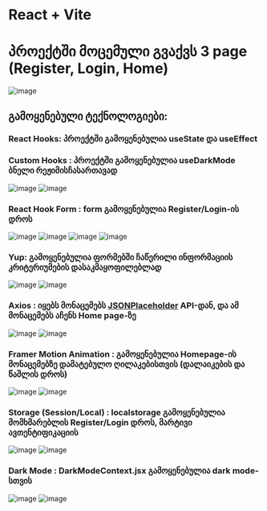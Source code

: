 # React + Vite

# პროექტში მოცემული გვაქვს 3 page (Register, Login, Home)

![image](https://github.com/ninokhardziani/react-fin/assets/133757408/0b53d28e-7066-4c6f-8cd7-5743129ca654)

## გამოყენებული ტექნოლოგიები:


### React Hooks: პროექტში გამოყენებულია useState და useEffect

### Custom Hooks : პროექტში გამოყენებულია useDarkMode ბნელი რეჟიმისჩასართავად
![image](https://github.com/ninokhardziani/react-fin/assets/133757408/623035ae-9229-412a-9970-cf815ce31256)
![image](https://github.com/ninokhardziani/react-fin/assets/133757408/99568a71-4ffb-4f40-aa6d-d4349eec6408)

### React Hook Form : form გამოყენებულია Register/Login-ის დროს
![image](https://github.com/ninokhardziani/react-fin/assets/133757408/e038dce1-b20a-482f-a006-3b99aa5018a2)
![image](https://github.com/ninokhardziani/react-fin/assets/133757408/72411c0c-708d-4901-8639-a6141288170f)
![image](https://github.com/ninokhardziani/react-fin/assets/133757408/08f65e38-f8b2-437e-9497-2c96ed310826)
![image](https://github.com/ninokhardziani/react-fin/assets/133757408/91eedc82-7618-4248-a2ee-4503eadd6812)

### Yup: გამოყენებულია ფორმებში ჩაწერილი ინფორმაციის კრიტერიუმების დასაკმაყოფილებლად
![image](https://github.com/ninokhardziani/react-fin/assets/133757408/01a1f501-4c40-4d8e-9bbe-110047d08095)
![image](https://github.com/ninokhardziani/react-fin/assets/133757408/7ae7f8ba-ff68-43e7-92ee-5de96554ef71)

### Axios : იყებს მონაცემებს [JSONPlaceholder](https://jsonplaceholder.typicode.com/) API-დან, და ამ მონაცემებს აჩენს Home page-ზე
![image](https://github.com/ninokhardziani/react-fin/assets/133757408/d64232cb-aa1b-4b1c-9c8c-688cdb305d08)
![image](https://github.com/ninokhardziani/react-fin/assets/133757408/1ffb4adb-d390-4931-8828-b40bb72d30bc)

### Framer Motion Animation : გამოყენებულია Homepage-ის მონაცემებზე დამატებულო ღილაკებისთვის (დალაიკების და წაშლის დროს)
![image](https://github.com/ninokhardziani/react-fin/assets/133757408/7e97099c-51f1-4eaa-a20f-897087da74c6)
![image](https://github.com/ninokhardziani/react-fin/assets/133757408/e0153f11-395d-43ad-8413-10438e8359fc)

### Storage (Session/Local) : localstorage გამოყენებულია მომხმარებლის Register/Login დროს, მარტივი ავთენტიფიკაციის
![image](https://github.com/ninokhardziani/react-fin/assets/133757408/e1b6cea1-da8c-480c-bbd7-d0586fb5b622)
![image](https://github.com/ninokhardziani/react-fin/assets/133757408/5580bece-ec47-4474-aed7-31e587a48b55)

### Dark Mode : DarkModeContext.jsx გამოყენებულია dark mode-სთვის
![image](https://github.com/ninokhardziani/react-fin/assets/133757408/90771c73-9a3e-49b6-8d89-625a63e7de65)
![image](https://github.com/ninokhardziani/react-fin/assets/133757408/46fa7150-6681-4cfe-ac55-0f4398f73880) 
 
